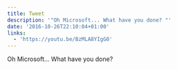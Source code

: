 ```yaml
---
title: Tweet
description: '"Oh Microsoft... What have you done? "'
date: '2016-10-26T22:10:04+01:00'
links:
  - 'https://youtu.be/BzMLA8YIgG0'
---
```

Oh Microsoft... What have you done? 
